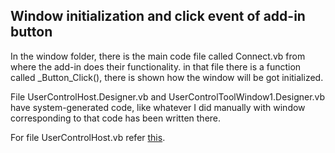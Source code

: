 ## Window initialization and click event of add-in button

In the window folder, there is the main code file called Connect.vb from where the add-in does their functionality.
in that file there is a function called \_Button_Click(), there is shown how the window will be got initialized.

File UserControlHost.Designer.vb and UserControlToolWindow1.Designer.vb have system-generated code, like whatever I did manually with window corresponding to that code has been written there.

For file UserControlHost.vb refer [this](https://www.mztools.com/articles/2012/MZ2012017.aspx).
